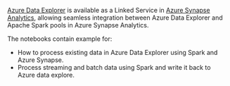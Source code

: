 [Azure Data Explorer](https://docs.microsoft.com/azure/data-explorer/data-explorer-overview?WT.mc_id=data-21329-abhishgu) is available as a Linked Service in [Azure Synapse Analytics](https://docs.microsoft.com/azure/synapse-analytics/overview-what-is?WT.mc_id=data-21329-abhishgu), allowing seamless integration between Azure Data Explorer and Apache Spark pools in Azure Synapse Analytics.

The notebooks contain example for:

- How to process existing data in Azure Data Explorer using Spark and Azure Synapse.
- Process streaming and batch data using Spark and write it back to Azure data explore.